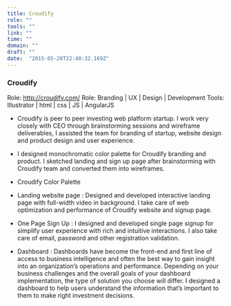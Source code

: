```yaml
---
title: Croudify
role: "" 
tools: "" 
link: "" 
time: "" 
domain: "" 
draft: "" 
date:  "2015-05-28T22:40:32.169Z"
---
```


### Croudify

Role: http://croudify.com/
Role: Branding | UX  | Design | Development
Tools: Illustrator | html | css | JS | AngularJS

- Croudify is peer to peer investing web platform startup. I work very closely with CEO through brainstorming sessions and wireframe deliverables, I assisted the team for branding of startup, website design and product design and user experience.

- I designed monochromatic color palette for Croudify branding and product. I sketched landing and sign up page after brainstorming with Croudify team and converted them into wireframes.

- Croudify Color Palette

- Landing website page : Designed and developed interactive landing page with full-width video in background. I take care of web optimization and performance of Croudify website and signup page.

- One Page Sign Up : I designed and developed single page signup for simplify user experience with rich and intuitive interactions. I also take care of email, password and other registration validation.

- Dashboard : Dashboards have become the front-end and first line of access to business intelligence and often the best way to gain insight into an organization’s operations and performance. Depending on your business challenges and the overall goals of your dashboard implementation, the type of solution you choose will differ. I designed a dashboard to help users understand the information that’s important to them to make right investment decisions. 